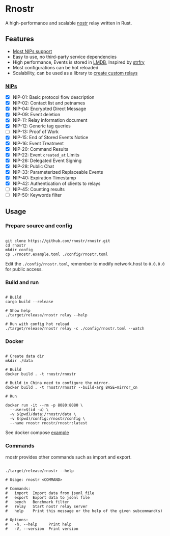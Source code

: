 # Rnostr

A high-performance and scalable [nostr](https://github.com/nostr-protocol/nostr) relay written in Rust.

## Features

- [Most NIPs support](#nips)
- Easy to use, no third-party service dependencies
- High performance, Events is stored in [LMDB](https://github.com/LMDB/lmdb), Inspired by [strfry](https://github.com/hoytech/strfry)
- Most configurations can be hot reloaded
- Scalability, can be used as a library to [create custom relays](./relay/README.md)

### [NIPs](https://github.com/nostr-protocol/nips)

- [x] NIP-01: Basic protocol flow description
- [x] NIP-02: Contact list and petnames
- [x] NIP-04: Encrypted Direct Message
- [x] NIP-09: Event deletion
- [x] NIP-11: Relay information document
- [x] NIP-12: Generic tag queries
- [ ] NIP-13: Proof of Work
- [x] NIP-15: End of Stored Events Notice
- [x] NIP-16: Event Treatment
- [x] NIP-20: Command Results
- [x] NIP-22: Event `created_at` Limits
- [x] NIP-26: Delegated Event Signing
- [x] NIP-28: Public Chat
- [x] NIP-33: Parameterized Replaceable Events
- [x] NIP-40: Expiration Timestamp
- [x] NIP-42: Authentication of clients to relays
- [ ] NIP-45: Counting results
- [ ] NIP-50: Keywords filter

## Usage

### Prepare source and config

```shell

git clone https://github.com/rnostr/rnostr.git
cd rnostr
mkdir config
cp ./rnostr.example.toml ./config/rnostr.toml

```

Edit the `./config/rnostr.toml`, remember to modify network.host to `0.0.0.0` for public access.

### Build and run

```shell

# Build
cargo build --release

# Show help
./target/release/rnostr relay --help

# Run with config hot reload
./target/release/rnostr relay -c ./config/rnostr.toml --watch

```

### Docker

```shell

# Create data dir
mkdir ./data

# Build
docker build . -t rnostr/rnostr

# Build in China need to configure the mirror.
docker build . -t rnostr/rnostr --build-arg BASE=mirror_cn

# Run

docker run -it --rm -p 8080:8080 \
  --user=$(id -u) \
  -v $(pwd)/data:/rnostr/data \
  -v $(pwd)/config:/rnostr/config \
  --name rnostr rnostr/rnostr:latest

```

See docker compose [example](./docker-compose.yml)

### Commands

rnostr provides other commands such as import and export.

```shell

./target/release/rnostr --help

# Usage: rnostr <COMMAND>

# Commands:
#   import  Import data from jsonl file
#   export  Export data to jsonl file
#   bench   Benchmark filter
#   relay   Start nostr relay server
#   help    Print this message or the help of the given subcommand(s)

# Options:
#   -h, --help     Print help
#   -V, --version  Print version

```
